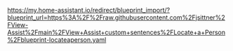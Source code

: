 
https://my.home-assistant.io/redirect/blueprint_import/?blueprint_url=https%3A%2F%2Fraw.githubusercontent.com%2Fjsittner%2FView-Assist%2Fmain%2FView+Assist+custom+sentences%2FLocate+a+Person%2Fblueprint-locateaperson.yaml
